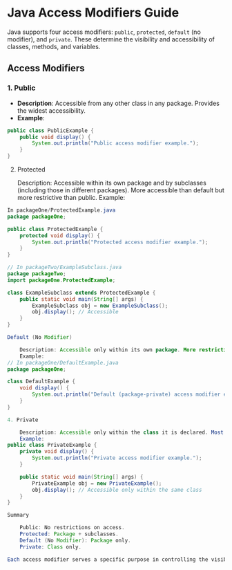 # Java Access Modifiers Guide

Java supports four access modifiers: `public`, `protected`, `default` (no modifier), and `private`. These determine the visibility and accessibility of classes, methods, and variables.

## Access Modifiers

### 1. Public

- **Description**: Accessible from any other class in any package. Provides the widest accessibility.
- **Example**:

```java
public class PublicExample {
    public void display() {
        System.out.println("Public access modifier example.");
    }
}
```

2. Protected

    Description: Accessible within its own package and by subclasses (including those in different packages). More accessible than default but more restrictive than public.
    Example:
```java
In packageOne/ProtectedExample.java
package packageOne;

public class ProtectedExample {
    protected void display() {
        System.out.println("Protected access modifier example.");
    }
}

// In packageTwo/ExampleSubclass.java
package packageTwo;
import packageOne.ProtectedExample;

class ExampleSubclass extends ProtectedExample {
    public static void main(String[] args) {
        ExampleSubclass obj = new ExampleSubclass();
        obj.display(); // Accessible
    }
}

Default (No Modifier)

    Description: Accessible only within its own package. More restrictive than protected.
    Example:
// In packageOne/DefaultExample.java
package packageOne;

class DefaultExample {
    void display() {
        System.out.println("Default (package-private) access modifier example.");
    }
}

4. Private

    Description: Accessible only within the class it is declared. Most restrictive access.
    Example:
public class PrivateExample {
    private void display() {
        System.out.println("Private access modifier example.");
    }

    public static void main(String[] args) {
        PrivateExample obj = new PrivateExample();
        obj.display(); // Accessible only within the same class
    }
}

Summary

    Public: No restrictions on access.
    Protected: Package + subclasses.
    Default (No Modifier): Package only.
    Private: Class only.

Each access modifier serves a specific purpose in controlling the visibility and accessibility of components in Java, aiding in encapsulation and object-oriented design principles.
